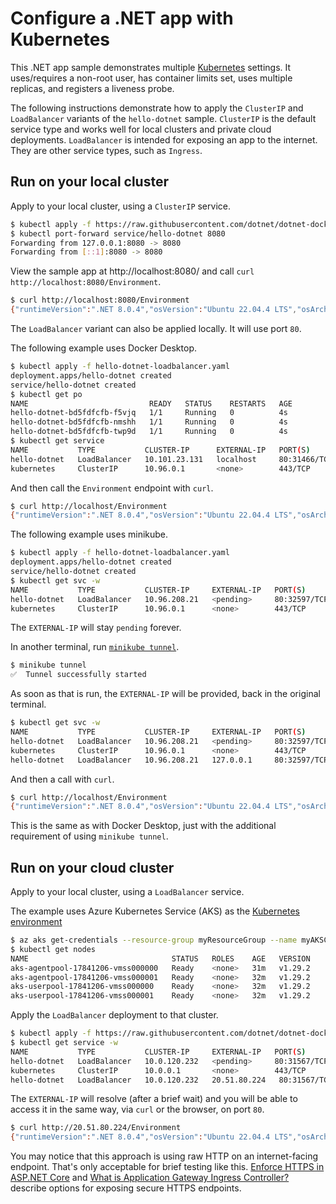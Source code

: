 # Configure a .NET app with Kubernetes

This .NET app sample demonstrates multiple [Kubernetes](https://kubernetes.io/) settings. It uses/requires a non-root user, has container limits set, uses multiple replicas, and registers a liveness probe.

The following instructions demonstrate how to apply the `ClusterIP` and `LoadBalancer` variants of the `hello-dotnet` sample. `ClusterIP` is the default service type and works well for local clusters and private cloud deployments. `LoadBalancer` is intended for exposing an app to the internet. They are other service types, such as `Ingress`.

## Run on your local cluster

Apply to your local cluster, using a `ClusterIP` service.

```bash
$ kubectl apply -f https://raw.githubusercontent.com/dotnet/dotnet-docker/main/samples/kubernetes/hello-dotnet/hello-dotnet.yaml
$ kubectl port-forward service/hello-dotnet 8080
Forwarding from 127.0.0.1:8080 -> 8080
Forwarding from [::1]:8080 -> 8080
```

View the sample app at http://localhost:8080/ and call `curl http://localhost:8080/Environment`.

```bash
$ curl http://localhost:8080/Environment 
{"runtimeVersion":".NET 8.0.4","osVersion":"Ubuntu 22.04.4 LTS","osArchitecture":"Arm64","user":"app","processorCount":1,"totalAvailableMemoryBytes":78643200,"memoryLimit":104857600,"memoryUsage":31797248,"hostName":"hello-dotnet-5b887d9fbd-b6bmh"}
```

The `LoadBalancer` variant can also be applied locally. It will use port `80`.

The following example uses Docker Desktop.

```bash
$ kubectl apply -f hello-dotnet-loadbalancer.yaml 
deployment.apps/hello-dotnet created
service/hello-dotnet created
$ kubectl get po
NAME                           READY   STATUS    RESTARTS   AGE
hello-dotnet-bd5fdfcfb-f5vjq   1/1     Running   0          4s
hello-dotnet-bd5fdfcfb-nmshh   1/1     Running   0          4s
hello-dotnet-bd5fdfcfb-twp9d   1/1     Running   0          4s
$ kubectl get service
NAME           TYPE           CLUSTER-IP      EXTERNAL-IP   PORT(S)        AGE
hello-dotnet   LoadBalancer   10.101.23.131   localhost     80:31466/TCP   12s
kubernetes     ClusterIP      10.96.0.1       <none>        443/TCP        29h
```

And then call the `Environment` endpoint with `curl`.

```bash
$ curl http://localhost/Environment 
{"runtimeVersion":".NET 8.0.4","osVersion":"Ubuntu 22.04.4 LTS","osArchitecture":"Arm64","user":"app","processorCount":1,"totalAvailableMemoryBytes":78643200,"memoryLimit":104857600,"memoryUsage":54845440,"hostName":"hello-dotnet-bd5fdfcfb-f5vjq"}
```

The following example uses minikube.

```bash
$ kubectl apply -f hello-dotnet-loadbalancer.yaml 
deployment.apps/hello-dotnet created
service/hello-dotnet created
$ kubectl get svc -w
NAME           TYPE           CLUSTER-IP     EXTERNAL-IP   PORT(S)        AGE
hello-dotnet   LoadBalancer   10.96.208.21   <pending>     80:32597/TCP   29s
kubernetes     ClusterIP      10.96.0.1      <none>        443/TCP        2m28s
```

The `EXTERNAL-IP` will stay `pending` forever.

In another terminal, run [`minikube tunnel`](https://minikube.sigs.k8s.io/docs/handbook/accessing/#example-of-loadbalancer).

```bash
$ minikube tunnel  
✅  Tunnel successfully started
```

As soon as that is run, the `EXTERNAL-IP` will be provided, back in the original terminal.

```bash
$ kubectl get svc -w
NAME           TYPE           CLUSTER-IP     EXTERNAL-IP   PORT(S)        AGE
hello-dotnet   LoadBalancer   10.96.208.21   <pending>     80:32597/TCP   29s
kubernetes     ClusterIP      10.96.0.1      <none>        443/TCP        2m28s
hello-dotnet   LoadBalancer   10.96.208.21   127.0.0.1     80:32597/TCP   2m9s
```

And then a call with `curl`.

```bash
$ curl http://localhost/Environment
{"runtimeVersion":".NET 8.0.4","osVersion":"Ubuntu 22.04.4 LTS","osArchitecture":"Arm64","user":"app","processorCount":1,"totalAvailableMemoryBytes":78643200,"memoryLimit":104857600,"memoryUsage":42151936,"hostName":"hello-dotnet-86f4cffb9d-blcnb"}
```

This is the same as with Docker Desktop, just with the additional requirement of using `minikube tunnel`.

## Run on your cloud cluster

Apply to your local cluster, using a `LoadBalancer` service.

The example uses Azure Kubernetes Service (AKS) as the [Kubernetes environment](../environment.md)

```bash
$ az aks get-credentials --resource-group myResourceGroup --name myAKSCluster
$ kubectl get nodes                  
NAME                                STATUS   ROLES    AGE   VERSION
aks-agentpool-17841206-vmss000000   Ready    <none>   31m   v1.29.2
aks-agentpool-17841206-vmss000001   Ready    <none>   32m   v1.29.2
aks-userpool-17841206-vmss000000    Ready    <none>   32m   v1.29.2
aks-userpool-17841206-vmss000001    Ready    <none>   32m   v1.29.2
```

Apply the `LoadBalancer` deployment to that cluster.

```bash
$ kubectl apply -f https://raw.githubusercontent.com/dotnet/dotnet-docker/main/samples/kubernetes/hello-dotnet/hello-dotnet-loadbalancer.yaml
$ kubectl get service -w
NAME           TYPE           CLUSTER-IP     EXTERNAL-IP   PORT(S)        AGE
hello-dotnet   LoadBalancer   10.0.120.232   <pending>     80:31567/TCP   5s
kubernetes     ClusterIP      10.0.0.1       <none>        443/TCP        42h
hello-dotnet   LoadBalancer   10.0.120.232   20.51.80.224   80:31567/TCP   9s
```

The `EXTERNAL-IP` will resolve (after a brief wait) and you will be able to access it in the same way, via `curl` or the browser, on port `80`.

```bash
$ curl http://20.51.80.224/Environment
{"runtimeVersion":".NET 8.0.4","osVersion":"Ubuntu 22.04.4 LTS","osArchitecture":"X64","user":"app","processorCount":1,"totalAvailableMemoryBytes":78643200,"memoryLimit":104857600,"memoryUsage":42323968,"hostName":"hello-dotnet-bd5fdfcfb-twgqs"}
```

You may notice that this approach is using raw HTTP on an internet-facing endpoint. That's only acceptable for brief testing like this. [Enforce HTTPS in ASP.NET Core](https://learn.microsoft.com/aspnet/core/security/enforcing-ssl) and [What is Application Gateway Ingress Controller?](https://learn.microsoft.com/azure/application-gateway/ingress-controller-overview) describe options for exposing secure HTTPS endpoints.
